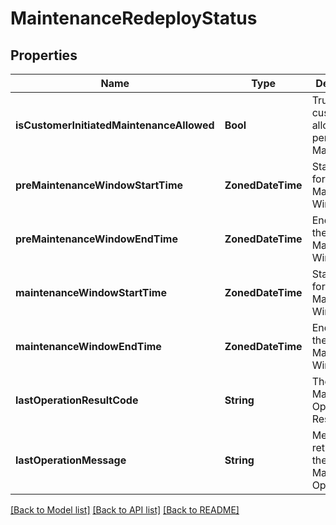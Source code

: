# MaintenanceRedeployStatus


## Properties
Name | Type | Description | Notes
------------ | ------------- | ------------- | -------------
**isCustomerInitiatedMaintenanceAllowed** | **Bool** | True, if customer is allowed to perform Maintenance. | [optional] [default to nothing]
**preMaintenanceWindowStartTime** | **ZonedDateTime** | Start Time for the Pre Maintenance Window. | [optional] [default to nothing]
**preMaintenanceWindowEndTime** | **ZonedDateTime** | End Time for the Pre Maintenance Window. | [optional] [default to nothing]
**maintenanceWindowStartTime** | **ZonedDateTime** | Start Time for the Maintenance Window. | [optional] [default to nothing]
**maintenanceWindowEndTime** | **ZonedDateTime** | End Time for the Maintenance Window. | [optional] [default to nothing]
**lastOperationResultCode** | **String** | The Last Maintenance Operation Result Code. | [optional] [default to nothing]
**lastOperationMessage** | **String** | Message returned for the last Maintenance Operation. | [optional] [default to nothing]


[[Back to Model list]](../README.md#models) [[Back to API list]](../README.md#api-endpoints) [[Back to README]](../README.md)


